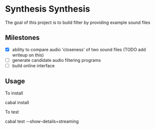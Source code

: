 # Synthesis Synthesis

The goal of this project is to build filter by providing example sound files

## Milestones

- [x] ability to compare audio 'closeness' of two sound files (TODO add writeup on this)
- [ ] generate candidate audio filtering programs
- [ ] build online interface

## Usage

To install 

   cabal install

To test

   cabal test --show-details=streaming
